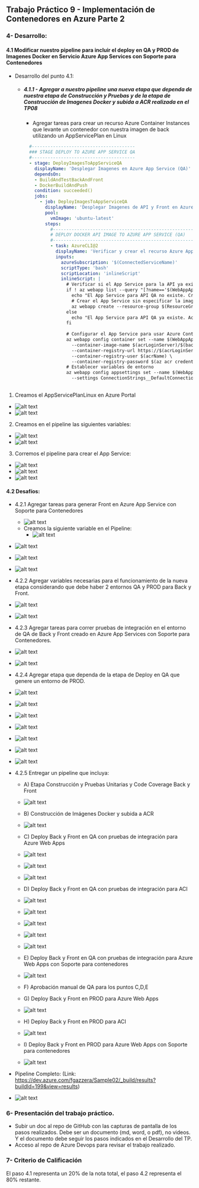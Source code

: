 ## Trabajo Práctico 9 - Implementación de Contenedores en Azure Parte 2

### 4- Desarrollo:

#### 4.1 Modificar nuestro pipeline para incluir el deploy en QA y PROD de Imagenes Docker en Servicio Azure App Services con Soporte para Contenedores
- Desarrollo del punto 4.1: 
	
  	- ##### 4.1.1 - Agregar a nuestro pipeline una nueva etapa que dependa de nuestra etapa de Construcción y Pruebas y de la etapa de Construcción de Imagenes Docker y subida a ACR realizada en el TP08
  	    
  	  - Agregar tareas para crear un recurso Azure Container Instances que levante un contenedor con nuestra imagen de back utilizando un AppServicePlan en Linux
  	  ```yaml
		#---------------------------------------
		### STAGE DEPLOY TO AZURE APP SERVICE QA
		#---------------------------------------
		- stage: DeployImagesToAppServiceQA
		  displayName: 'Desplegar Imagenes en Azure App Service (QA)'
		  dependsOn: 
		  - BuildAndTestBackAndFront
		  - DockerBuildAndPush
		  condition: succeeded()
		  jobs:
		    - job: DeployImagesToAppServiceQA
		      displayName: 'Desplegar Imagenes de API y Front en Azure App Service (QA)'
		      pool:
		        vmImage: 'ubuntu-latest'
		      steps:
		        #------------------------------------------------------
		        # DEPLOY DOCKER API IMAGE TO AZURE APP SERVICE (QA)
		        #------------------------------------------------------
		        - task: AzureCLI@2
		          displayName: 'Verificar y crear el recurso Azure App Service para API (QA) si no existe'
		          inputs:
		            azureSubscription: '$(ConnectedServiceName)'
		            scriptType: 'bash'
		            scriptLocation: 'inlineScript'
		            inlineScript: |
		              # Verificar si el App Service para la API ya existe
		              if ! az webapp list --query "[?name=='$(WebAppApiNameContainersQA)' && resourceGroup=='$(ResourceGroupName)'] | length(@)" -o tsv | grep -q '^1$'; then
		                echo "El App Service para API QA no existe. Creando..."
		                # Crear el App Service sin especificar la imagen del contenedor
		                az webapp create --resource-group $(ResourceGroupName) --plan $(AppServicePlanLinux) --name $(WebAppApiNameContainersQA) --deployment-container-image-name "nginx"  # Especifica una imagen temporal para permitir la creación
		              else
		                echo "El App Service para API QA ya existe. Actualizando la imagen..."
		              fi
		
		              # Configurar el App Service para usar Azure Container Registry (ACR)
		              az webapp config container set --name $(WebAppApiNameContainersQA) --resource-group $(ResourceGroupName) \
		                --container-image-name $(acrLoginServer)/$(backImageName):$(backImageTag) \
		                --container-registry-url https://$(acrLoginServer) \
		                --container-registry-user $(acrName) \
		                --container-registry-password $(az acr credential show --name $(acrName) --query "passwords[0].value" -o tsv)
		              # Establecer variables de entorno
		              az webapp config appsettings set --name $(WebAppApiNameContainersQA) --resource-group $(ResourceGroupName) \
		                --settings ConnectionStrings__DefaultConnection="$(cnn-string-qa)" \
	
  	  ```

1. Creamos el AppServicePlanLinux en Azure Portal  
- ![alt text](imagenes/0.png)	  
- ![alt text](imagenes/1.png)

2. Creamos en el pipeline las siguientes variables:
- ![alt text](imagenes/2.png)
- ![alt text](imagenes/3.png)

3. Corremos el pipeline para crear el App Service:
- ![alt text](imagenes/4.png)
- ![alt text](imagenes/5.png)
- ![alt text](imagenes/6.png)

#### 4.2 Desafíos:
- 4.2.1 Agregar tareas para generar Front en Azure App Service con Soporte para Contenedores
	- ![alt text](imagenes/7.png)
	- Creamos la siguiente variable en el Pipeline:
		- ![alt text](imagenes/8.png)
	
- ![alt text](imagenes/10.png)
- ![alt text](imagenes/9.png)
- ![alt text](imagenes/13.png)


- 4.2.2 Agregar variables necesarias para el funcionamiento de la nueva etapa considerando que debe haber 2 entornos QA y PROD para Back y Front.
- ![alt text](imagenes/11.png)
- ![alt text](imagenes/12.png)

- 4.2.3 Agregar tareas para correr pruebas de integración en el entorno de QA de Back y Front creado en Azure App Services con Soporte para Contenedores. 
- ![alt text](imagenes/14.png)
- ![alt text](imagenes/15.png)

- 4.2.4 Agregar etapa que dependa de la etapa de Deploy en QA que genere un entorno de PROD.
- ![alt text](imagenes/16.png)
- ![alt text](imagenes/17.png)
- ![alt text](imagenes/18.png)
- ![alt text](imagenes/19.png)
- ![alt text](imagenes/20.png)
- ![alt text](imagenes/21.png)
- ![alt text](imagenes/22.png)

- 4.2.5 Entregar un pipeline que incluya:
  - A) Etapa Construcción y Pruebas Unitarias y Code Coverage Back y Front
  - ![alt text](imagenes/23.png)

  - B) Construcción de Imágenes Docker y subida a ACR
  - ![alt text](imagenes/24.png)

  - C) Deploy Back y Front en QA con pruebas de integración para Azure Web Apps
  - ![alt text](imagenes/25.png)
  - ![alt text](imagenes/26.png)
  - ![alt text](imagenes/27.png)

  - D) Deploy Back y Front en QA con pruebas de integración para ACI
  - ![alt text](imagenes/28.png)
  - ![alt text](imagenes/29.png)
  - ![alt text](imagenes/30.png)
  - ![alt text](imagenes/31.png)
  - ![alt text](imagenes/32.png)

  - E) Deploy Back y Front en QA con pruebas de integración para Azure Web Apps con Soporte para contenedores
  - ![alt text](imagenes/33.png)

  - F) Aprobación manual de QA para los puntos C,D,E
  - G) Deploy Back y Front en PROD para Azure Web Apps
  - ![alt text](imagenes/34.png)

  - H) Deploy Back y Front en PROD para ACI
  - ![alt text](imagenes/35.png)

  - I) Deploy Back y Front en PROD para Azure Web Apps con Soporte para contenedores
  - ![alt text](imagenes/36.png)

- Pipeline Completo: (Link: https://dev.azure.com/fgazzera/Sample02/_build/results?buildId=199&view=results)
- ![alt text](imagenes/00.png)

### 6-  Presentación del trabajo práctico.
- Subir un doc al repo de GitHub con las capturas de pantalla de los pasos realizados. Debe ser un documento (md, word, o pdf), no videos. Y el documento debe seguir los pasos indicados en el Desarrollo del TP.
- Acceso al repo de Azure Devops para revisar el trabajo realizado.

### 7-  Criterio de Calificación
El paso 4.1 representa un 20% de la nota total, el paso 4.2 representa el 80% restante.

